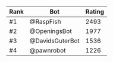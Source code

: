 Rank|Bot|Rating
---|---|---
#1|@RaspFish|2493
#2|@OpeningsBot|1977
#3|@DavidsGuterBot|1536
#4|@pawnrobot|1226
